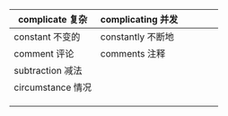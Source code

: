 | complicate 复杂   | complicating 并发 |      |      |      |      |
| ----------------- | ----------------- | ---- | ---- | ---- | ---- |
| constant 不变的   | constantly 不断地 |      |      |      |      |
| comment 评论      | comments 注释     |      |      |      |      |
| subtraction 减法  |                   |      |      |      |      |
| circumstance 情况 |                   |      |      |      |      |
|                   |                   |      |      |      |      |
|                   |                   |      |      |      |      |
|                   |                   |      |      |      |      |

